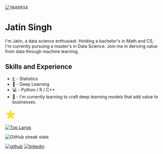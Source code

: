 ![1846934](https://github.com/JatinSingh007/JatinSingh007/assets/54170834/121c9cf0-094e-4113-b25d-6aedda55ed6e)

# Jatin Singh

I'm Jatin, a data science enthusiast. Holding a bachelor's in Math and CS, I'm currently pursuing a master's in Data Science. Join me in deriving value from data through machine learning. 

## Skills and Experience

* ⨊  - Statistics
* 🧠 - Deep Learning
* 💻 - Python / R / C++
* 🌱 - I’m currently learning to craft deep learning models that add value to businesses. 

<a href='https://stars.github.com/'><img src='https://raw.githubusercontent.com/acervenky/animated-github-badges/master/assets/starbadge.gif' width='35' height='35'></a> 

[![Top Langs](https://github-readme-stats.vercel.app/api/top-langs/?username=JatinSingh007)](https://github.com/anuraghazra/github-readme-stats)

![GitHub streak stats](https://streak-stats.demolab.com/?user=JatinSingh007)  

[<img src='https://cdn.jsdelivr.net/npm/simple-icons@3.0.1/icons/github.svg' alt='github' height='40'>](https://github.com/https://github.com/JatinSingh007)  [<img src='https://cdn.jsdelivr.net/npm/simple-icons@3.0.1/icons/linkedin.svg' alt='linkedin' height='40'>](https://www.linkedin.com/in/https://www.linkedin.com/in/jatin-singh321//)  
